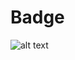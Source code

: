# Badge
![alt text](https://img.shields.io/github/issues/xImGaming/Badge?color=blueviolet&style=for-the-badge)
